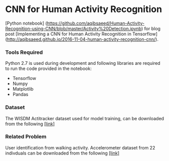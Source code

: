 # CNN for Human Activity Recognition

[Python notebook] (https://github.com/aqibsaeed/Human-Activity-Recognition-using-CNN/blob/master/Activity%20Detection.ipynb) for blog post [Implementing a CNN for Human Activity Recognition in Tensorflow] (http://aqibsaeed.github.io/2016-11-04-human-activity-recognition-cnn/). 

### Tools Required

Python 2.7 is used during development and following libraries are required to run the code provided in the notebook:
* Tensorflow
* Numpy
* Matplotlib
* Pandas

### Dataset

The WISDM Actitracker dataset used for model training, can be downloaded from the following [[link]](http://www.cis.fordham.edu/wisdm/dataset.php)

### Related Problem

User identification from walking activity. Accelerometer dataset from 22 indivduals can be downloaded from the following [[link]](http://archive.ics.uci.edu/ml/datasets/User+Identification+From+Walking+Activity)


